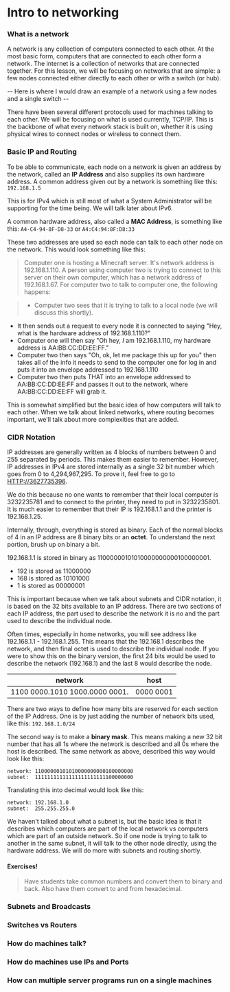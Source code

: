 # Intro to networking

### What is a network

A network is any collection of computers connected to each other. At the most basic form, computers that are connected to each other form a network. The internet is a collection of networks that are connected together. For this lesson, we will be focusing on networks that are simple: a few nodes connected either directly to each other or with a switch (or hub).

-- Here is where I would draw an example of a network using a few nodes and a single switch --

There have been several different protocols used for machines talking to each other. We will be focusing on what is used currently, TCP/IP. This is the backbone of what every network stack is built on, whether it is using physical wires to connect nodes or wireless to connect them.

### Basic IP and Routing

To be able to communicate, each node on a network is given an address by the network, called an **IP Address** and also supplies its own hardware address. A common address given out by a network is something like this: `192.168.1.5`

This is for IPv4 which is still most of what a System Administrator will be supporting for the time being. We will talk later about IPv6.

A common hardware address, also called a **MAC Address**, is something like this: `A4-C4-94-8F-D8-33` or `A4:C4:94:8F:D8:33`

These two addresses are used so each node can talk to each other node on the network. This would look something like this:

> Computer one is hosting a Minecraft server. It's network address is 192.168.1.110. A person using computer two is trying to connect to this server on their own computer, which has a network address of 192.168.1.67. For computer two to talk to computer one, the following happens:

> - Computer two sees that it is trying to talk to a local node (we will discuss this shortly).  
- It then sends out a request to every node it is connected to saying "Hey, what is the hardware address of 192.168.1.110?"
- Computer one will then say "Oh hey, *I* am 192.168.1.110, my hardware address is AA:BB:CC:DD:EE:FF."
- Computer two then says "Oh, ok, let me package this up for you" then takes all of the info it needs to send to the computer one for log in and puts it into an envelope addressed to 192.168.1.110
- Computer two then puts THAT into an envelope addressed to AA:BB:CC:DD:EE:FF and passes it out to the network, where AA:BB:CC:DD:EE:FF will grab it.

This is somewhat simplified but the basic idea of how computers will talk to each other. When we talk about linked networks, where routing becomes important, we'll talk about more complexities that are added.

### CIDR Notation

IP addresses are generally written as 4 blocks of numbers between 0 and 255 separated by periods. This makes them easier to remember. However, IP addresses in IPv4 are stored internally as a single 32 bit number which goes from 0 to 4,294,967,295. To prove it, feel free to go to [HTTP://3627735396](HTTP://3627735396).

We do this because no one wants to remember that their local computer is 3232235781 and to connect to the printer, they need to put in 3232235801. It is much easier to remember that their IP is 192.168.1.1 and the printer is 192.168.1.25.

Internally, through, everything is stored as binary. Each of the normal blocks of 4 in an IP address are 8 binary bits or an **octet**. To understand the next portion, brush up on binary a bit.

192.168.1.1 is stored in binary as 11000000101010000000000100000001.

- 192 is stored as 11000000
- 168 is stored as 10101000
- 1 is stored as 00000001

This is important because when we talk about subnets and CIDR notation, it is based on the 32 bits available to an IP address. There are two sections of each IP address, the part used to describe the network it is no and the part used to describe the individual node.

Often times, especially in home networks, you will see address like 192.168.1.1 - 192.168.1.255. This means that the 192.168.1 describes the network, and then final octet is used to describe the individual node. If you were to show this on the binary version, the first 24 bits would be used to describe the network (192.168.1) and the last 8 would describe the node.

|network|host|
|---|---|
|1100 0000.1010 1000.0000 0001.|0000 0001|

There are two ways to define how many bits are reserved for each section of the IP Address. One is by just adding the number of network bits used, like this: `192.168.1.0/24`

The second way is to make a **binary mask**. This means making a new 32 bit number that has all 1s where the network is described and all 0s where the host is described. The same network as above, described this way would look like this:

`network: 11000000101010000000000100000000`  
`subnet:  11111111111111111111111100000000`

Translating this into decimal would look like this:

`network: 192.168.1.0`  
`subnet:  255.255.255.0`

We haven't talked about what a subnet is, but the basic idea is that it describes which computers are part of the local network vs computers which are part of an outside network. So if one node is trying to talk to another in the same subnet, it will talk to the other node directly, using the hardware address. We will do more with subnets and routing shortly.


#### Exercises!

> Have students take common numbers and convert them to binary and back. Also have them convert to and from hexadecimal.



### Subnets and Broadcasts

### Switches vs Routers

### How do machines talk?

### How do machines use IPs and Ports

### How can multiple server programs run on a single machines
